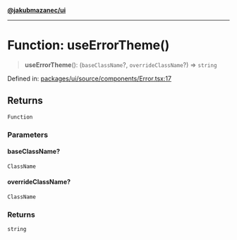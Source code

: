 [**@jakubmazanec/ui**](../README.md)

---

# Function: useErrorTheme()

> **useErrorTheme**(): (`baseClassName`?, `overrideClassName`?) => `string`

Defined in:
[packages/ui/source/components/Error.tsx:17](https://github.com/jakubmazanec/tools/blob/40ba1fb8bbde716fbe797d7886fffe14521e098a/packages/ui/source/components/Error.tsx#L17)

## Returns

`Function`

### Parameters

#### baseClassName?

`ClassName`

#### overrideClassName?

`ClassName`

### Returns

`string`
